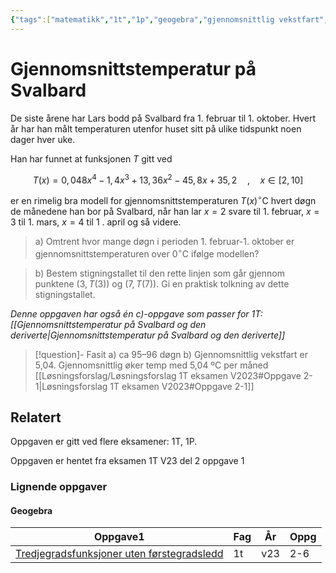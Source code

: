 ```yaml
---
{"tags":["matematikk","1t","1p","geogebra","gjennomsnittlig vekstfart","del2","oppgave"],"alias":[null],"temaer":["geogebra","gjennomsnittlig vekstfart"],"dg-publish":true,"title":"Gjennomsnittstemperatur på Svalbard","fag":["1t","1p"],"oppgave":1,"eksamen":"v23","del":2,"date":"2023-05-27","modified":"2023-05-29","permalink":"/gjennomsnittstemperatur-pa-svalbard/","dgPassFrontmatter":true}
---
```



# Gjennomsnittstemperatur på Svalbard
De siste årene har Lars bodd på Svalbard fra 1. februar til 1. oktober. Hvert år har han målt temperaturen utenfor huset sitt på ulike tidspunkt noen dager hver uke.

Han har funnet at funksjonen $T$ gitt ved

$$
T(x)=0{,}048 x^{4}-1{,}4 x^{3}+13{,}36 x^{2}-45{,}8 x+35{,}2 \quad, \quad x \in[2,10]
$$

er en rimelig bra modell for gjennomsnittstemperaturen $T(x)^{\circ} \mathrm{C}$ hvert døgn de månedene han bor på Svalbard, når han lar $x=2$ svare til 1. februar, $x=3$ til 1. mars, $x=4$ til 1 . april og så videre.

>a) Omtrent hvor mange døgn i perioden 1. februar-1. oktober er gjennomsnittstemperaturen over $0^{\circ} \mathrm{C}$ ifølge modellen?

>b) Bestem stigningstallet til den rette linjen som går gjennom punktene $(3, T(3))$ og $(7, T(7))$. Gi en praktisk tolkning av dette stigningstallet.

*Denne oppgaven har også én c)-oppgave som passer for 1T: [[Gjennomsnittstemperatur på Svalbard og den deriverte\|Gjennomsnittstemperatur på Svalbard og den deriverte]]*

>[!question]- Fasit
>a) ca 95–96 døgn
>b) Gjennomsnittlig vekstfart er 5,04. Gjennomsnittlig øker temp med 5,04 ºC per måned
>[[Løsningsforslag/Løsningsforslag 1T eksamen V2023#Oppgave 2-1\|Løsningsforslag 1T eksamen V2023#Oppgave 2-1]]

## Relatert

<p><span>Oppgaven er gitt ved flere eksamener: 1T, 1P.</span></p><p><span>Oppgaven er hentet fra eksamen 1T V23 del 2 oppgave 1</span></p><h3><span>Lignende oppgaver</span></h3><h4><span>Geogebra</span></h4><div><table class="dataview table-view-table"><thead class="table-view-thead"><tr class="table-view-tr-header"><th class="table-view-th"><span>Oppgave</span><span class="dataview small-text">1</span></th><th class="table-view-th"><span>Fag</span></th><th class="table-view-th"><span>År</span></th><th class="table-view-th"><span>Oppg</span></th></tr></thead><tbody class="table-view-tbody"><tr><td><span><a data-tooltip-position="top" aria-label="Tredjegradsfunksjoner uten førstegradsledd.md" data-href="Tredjegradsfunksjoner uten førstegradsledd.md" href="Tredjegradsfunksjoner uten førstegradsledd.md" class="internal-link" target="_blank" rel="noopener">Tredjegradsfunksjoner uten førstegradsledd</a></span></td><td><span>1t</span></td><td><span>v23</span></td><td><span>2-6</span></td></tr></tbody></table></div>
